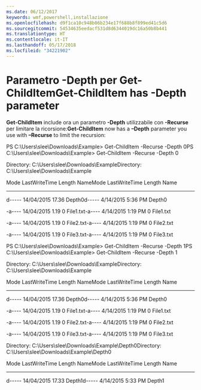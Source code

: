 ```yaml
---
ms.date: 06/12/2017
keywords: wmf,powershell,installazione
ms.openlocfilehash: d9f1ca10c948b06b234e17f688b8f899ed41c5d6
ms.sourcegitcommit: 54534635eedacf531d8d6344019dc16a50b8b441
ms.translationtype: HT
ms.contentlocale: it-IT
ms.lasthandoff: 05/17/2018
ms.locfileid: "34221902"
---
```

# <a name="get-childitem-has--depth-parameter"></a><span data-ttu-id="4aaf6-102">Parametro -Depth per Get-ChildItem</span><span class="sxs-lookup"><span data-stu-id="4aaf6-102">Get-ChildItem has -Depth parameter</span></span>
<span data-ttu-id="4aaf6-103">**Get-ChildItem** include ora un parametro **-Depth** utilizzabile con **-Recurse** per limitare la ricorsione:</span><span class="sxs-lookup"><span data-stu-id="4aaf6-103">**Get-ChildItem** now has a **–Depth** parameter you use with **–Recurse** to limit the recursion:</span></span>

<span data-ttu-id="4aaf6-104">PS C:\\Users\\slee\\Downloads\\Example&gt; Get-ChildItem -Recurse -Depth 0</span><span class="sxs-lookup"><span data-stu-id="4aaf6-104">PS C:\\Users\\slee\\Downloads\\Example&gt; Get-ChildItem -Recurse -Depth 0</span></span>

<span data-ttu-id="4aaf6-105">Directory: C:\\Users\\slee\\Downloads\\Example</span><span class="sxs-lookup"><span data-stu-id="4aaf6-105">Directory: C:\\Users\\slee\\Downloads\\Example</span></span>

<span data-ttu-id="4aaf6-106">Mode LastWriteTime Length Name</span><span class="sxs-lookup"><span data-stu-id="4aaf6-106">Mode LastWriteTime Length Name</span></span>

---- ------------- ------ ----

<span data-ttu-id="4aaf6-107">d----- 14/04/2015 17.36 Depth0</span><span class="sxs-lookup"><span data-stu-id="4aaf6-107">d----- 4/14/2015 5:36 PM Depth0</span></span>

<span data-ttu-id="4aaf6-108">-a---- 14/04/2015 1.19 0 File1.txt</span><span class="sxs-lookup"><span data-stu-id="4aaf6-108">-a---- 4/14/2015 1:19 PM 0 File1.txt</span></span>

<span data-ttu-id="4aaf6-109">-a---- 14/04/2015 1.19 0 File2.txt</span><span class="sxs-lookup"><span data-stu-id="4aaf6-109">-a---- 4/14/2015 1:19 PM 0 File2.txt</span></span>

<span data-ttu-id="4aaf6-110">-a---- 14/04/2015 1.19 0 File3.txt</span><span class="sxs-lookup"><span data-stu-id="4aaf6-110">-a---- 4/14/2015 1:19 PM 0 File3.txt</span></span>

<span data-ttu-id="4aaf6-111">PS C:\\Users\\slee\\Downloads\\Example&gt; Get-ChildItem -Recurse -Depth 1</span><span class="sxs-lookup"><span data-stu-id="4aaf6-111">PS C:\\Users\\slee\\Downloads\\Example&gt; Get-ChildItem -Recurse -Depth 1</span></span>

<span data-ttu-id="4aaf6-112">Directory: C:\\Users\\slee\\Downloads\\Example</span><span class="sxs-lookup"><span data-stu-id="4aaf6-112">Directory: C:\\Users\\slee\\Downloads\\Example</span></span>

<span data-ttu-id="4aaf6-113">Mode LastWriteTime Length Name</span><span class="sxs-lookup"><span data-stu-id="4aaf6-113">Mode LastWriteTime Length Name</span></span>

---- ------------- ------ ----

<span data-ttu-id="4aaf6-114">d----- 14/04/2015 17.36 Depth0</span><span class="sxs-lookup"><span data-stu-id="4aaf6-114">d----- 4/14/2015 5:36 PM Depth0</span></span>

<span data-ttu-id="4aaf6-115">-a---- 14/04/2015 1.19 0 File1.txt</span><span class="sxs-lookup"><span data-stu-id="4aaf6-115">-a---- 4/14/2015 1:19 PM 0 File1.txt</span></span>

<span data-ttu-id="4aaf6-116">-a---- 14/04/2015 1.19 0 File2.txt</span><span class="sxs-lookup"><span data-stu-id="4aaf6-116">-a---- 4/14/2015 1:19 PM 0 File2.txt</span></span>

<span data-ttu-id="4aaf6-117">-a---- 14/04/2015 1.19 0 File3.txt</span><span class="sxs-lookup"><span data-stu-id="4aaf6-117">-a---- 4/14/2015 1:19 PM 0 File3.txt</span></span>

<span data-ttu-id="4aaf6-118">Directory: C:\\Users\\slee\\Downloads\\Example\\Depth0</span><span class="sxs-lookup"><span data-stu-id="4aaf6-118">Directory: C:\\Users\\slee\\Downloads\\Example\\Depth0</span></span>

<span data-ttu-id="4aaf6-119">Mode LastWriteTime Length Name</span><span class="sxs-lookup"><span data-stu-id="4aaf6-119">Mode LastWriteTime Length Name</span></span>

---- ------------- ------ ----

<span data-ttu-id="4aaf6-120">d----- 14/04/2015 17.33 Depth1</span><span class="sxs-lookup"><span data-stu-id="4aaf6-120">d----- 4/14/2015 5:33 PM Depth1</span></span>
